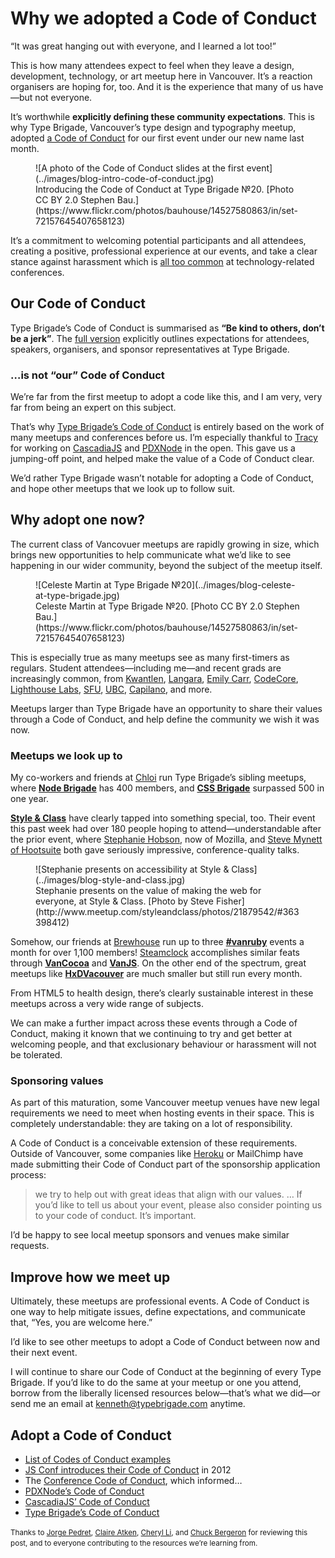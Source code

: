 # Why we adopted a Code of&nbsp;Conduct

“It was great hanging out with everyone, and I learned a lot too!”

This is how many attendees expect to feel when they leave a design, development, technology, or art meetup here in Vancouver. It’s a reaction organisers are hoping for, too. And it is the experience that many of us have—but not everyone.

It’s worthwhile __explicitly defining these community expectations__. This is why Type Brigade, Vancouver’s type design and typography meetup, adopted [a Code of Conduct](http://typebrigade.com/code-of-conduct) for our first event under our new name last month. 

<figure>
![A photo of the Code of Conduct slides at the first event](../images/blog-intro-code-of-conduct.jpg)
<figcaption>Introducing the Code of Conduct at Type Brigade №20. [Photo CC BY 2.0 Stephen Bau.](https://www.flickr.com/photos/bauhouse/14527580863/in/set-72157645407658123)</figcaption>
</figure>

It’s a commitment to welcoming potential participants and all attendees, creating a positive, professional experience at our events, and take a clear stance against harassment which is [all too common](http://adainitiative.org/what-we-do/conference-policies/) at technology-related conferences.

## Our Code of Conduct

Type Brigade’s Code of Conduct is summarised as __“Be kind to others, don’t be a jerk”__. The [full version](http://typebrigade.com/code-of-conduct) explicitly outlines expectations for attendees, speakers, organisers, and sponsor representatives at Type Brigade.

### …is not “our” Code of Conduct

We’re far from the first meetup to adopt a code like this, and I am very, very far from being an expert on this subject.

That’s why [Type Brigade’s Code of Conduct](http://typebrigade.com/code-of-conduct) is entirely based on the work of many meetups and conferences before us. I’m especially thankful to [Tracy](https://twitter.com/hackygolucky) for working on  [CascadiaJS](http://cascadiajs.com) and [PDXNode](http://www.meetup.com/pdxnode) in the open. This gave us a jumping-off point, and helped make the value of a Code of Conduct clear.

We’d rather Type Brigade wasn’t notable for adopting a Code of Conduct, and hope other meetups that we look up to follow suit.

## Why adopt one now?

The current class of Vancovuer meetups are rapidly growing in size, which brings new opportunities to help communicate what we’d like to see happening in our wider community, beyond the subject of the meetup itself.

<figure class="figure--breakout">
![Celeste Martin at Type Brigade №20](../images/blog-celeste-at-type-brigade.jpg)
<figcaption>Celeste Martin at Type Brigade №20. [Photo CC BY 2.0 Stephen Bau.](https://www.flickr.com/photos/bauhouse/14527580863/in/set-72157645407658123)</figcaption>
</figure>

This is especially true as many meetups see as many first-timers as regulars. Student attendees—including me—and recent grads are increasingly common, from [Kwantlen](http://www.kpu.ca/), [Langara](http://www.langara.bc.ca/), [Emily Carr](http://ecuad.ca/), [CodeCore](http://codecore.ca/), [Lighthouse Labs](http://codecore.ca/), [SFU](http://www.sfu.ca/), [UBC](http://www.ubc.ca/), [Capilano](http://www.capilanou.ca/), and more.

Meetups larger than Type Brigade have an opportunity to share their values through a Code of Conduct, and help define the community we wish it was now.

### Meetups we look up to

My co-workers and friends at [Chloi](http://chloi.io) run Type Brigade’s sibling meetups, where __[Node Brigade](http://meetup.com/node-brigade-vancouver)__ has 400 members, and __[CSS Brigade](http://cssbrigade.com)__ surpassed 500 in one year.

__[Style & Class](http://www.meetup.com/styleandclass)__ have clearly tapped into something special, too. Their event this past week had over 180 people hoping to attend—understandable after the prior event, where [Stephanie Hobson](https://twitter.com/stephaniehobson), now of Mozilla, and [Steve Mynett of Hootsuite](https://twitter.com/SteveMynett) both gave seriously impressive, conference-quality talks.

<figure>
![Stephanie presents on accessibility at Style & Class](../images/blog-style-and-class.jpg)
<figcaption>
Stephanie presents on the value of making the web for everyone, at Style & Class. [Photo by Steve Fisher](http://www.meetup.com/styleandclass/photos/21879542/#363398412) 
</figcaption>
</figure>

Somehow, our friends at [Brewhouse](http://brewhouse.io) run up to three __[#vanruby](http://vanruby.org)__ events a month for over 1,100 members! [Steamclock](http://www.steamclock.com/) accomplishes similar feats through  __[VanCocoa](http://www.vancocoa.com/)__ and __[VanJS](http://www.meetup.com/vancouver-javascript-developers/)__. On the other end of the spectrum, great meetups like __[HxDVacouver](http://www.meetup.com/HXD-Vancouver/)__ are much smaller but still run every month.

From HTML5 to health design, there’s clearly sustainable interest in these meetups across a very wide range of subjects. 

We can make a further impact across these events through a Code of Conduct, making it known that we continuing to try and get better at welcoming people, and that exclusionary behaviour or harassment will not be tolerated.

### Sponsoring values

As part of this maturation, some Vancouver meetup venues have new legal requirements we need to meet when hosting events in their space. This is completely understandable: they are taking on a lot of responsibility.

A Code of Conduct is a conceivable extension of these requirements. Outside of Vancouver, some companies like [Heroku](https://blog.heroku.com/archives/2013/12/11/code_of_conduct) or MailChimp have made submitting their Code of Conduct part of the sponsorship application process:

> we try to help out with great ideas that align with our values. … If you’d like to tell us about your event, please also consider pointing us to your code of conduct. It’s important.

I’d be happy to see local meetup sponsors and venues make similar requests.

## Improve how we meet up

Ultimately, these meetups are professional events. A Code of Conduct is one way to help mitigate issues, define expectations, and communicate that, “Yes, you are welcome here.”

I’d like to see other meetups to adopt a Code of Conduct between now and their next event.

I will continue to share our Code of Conduct at the beginning of every Type Brigade. If you’d like to do the same at your meetup or one you attend, borrow from the liberally licensed resources below—that’s what we did—or send me an email at [kenneth@typebrigade.com](mailto:kenneth@typebrigade.com) anytime.

## Adopt a Code of Conduct

- [List of Codes of Conduct examples](http://indiewebcamp.com/code-of-conduct-examples)
- [JS Conf introduces their Code of Conduct](http://2012.jsconf.us/#/about) in 2012
- The [Conference Code of Conduct](http://confcodeofconduct.com/), which informed…
- [PDXNode’s Code of Conduct](https://github.com/PDXNode/pdxnode/blob/master/code-of-conduct.md)
- [CascadiaJS’ Code of Conduct](http://2014.cascadiajs.com/code-of-conduct.html)
- [Type Brigade’s Code of Conduct](http://typebrigade.com/code-of-conduct)

<small>Thanks to [Jorge Pedret](https://twitter.com/jorgepedret), [Claire Atken](https://twitter.com/claire_atkin), [Cheryl Li](https://twitter.com/cherylhjli), and [Chuck Bergeron](https://twitter.com/chuckbergeron) for reviewing this post, and to everyone contributing to the resources we’re learning&nbsp;from.</small>